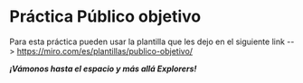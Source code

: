 # Práctica Público objetivo

Para esta práctica pueden usar la plantilla que les dejo en el siguiente link -->  https://miro.com/es/plantillas/publico-objetivo/

***¡Vámonos hasta el espacio y más allá Explorers!***
